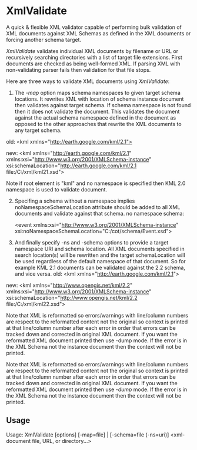XmlValidate
===========

A quick & flexible XML validator capable of performing bulk validation of XML documents against XML Schemas as defined in the XML documents or forcing another schema target.

*XmlValidate* validates individual XML documents by filename or URL
or recursively searching directories with a list of target file
extensions. First documents are checked as being well-formed XML.
If parsing XML with non-validating parser fails then validation for that
file stops.

Here are three ways to validate XML documents using *XmlValidate*:

1. The *-map* option maps schema namespaces to given target schema locations.
It rewrites XML with location of schema instance document then validates against
target schema. If schema namespace is not found then it does not validate
the document. This validates the document against the actual schema namespace
defined in the document as opposed to the other approaches that rewrite
the XML documents to any target schema.

  old: &lt;kml xmlns="http://earth.google.com/kml/2.1">

  new: &lt;kml xmlns="http://earth.google.com/kml/2.1"
		xmlns:xsi="http://www.w3.org/2001/XMLSchema-instance"
		xsi:schemaLocation="http://earth.google.com/kml/2.1 file:/C:/xml/kml21.xsd"&gt;
 
Note if root element is "kml" and no namespace is specified then KML 2.0 namespace is used to validate document.
 
2. Specifing a schema without a namespace implies noNamespaceSchemaLocation attribute should be added to all XML documents and validate against that schema.
  no namespace schema:

     &lt;event xmlns:xsi="http://www.w3.org/2001/XMLSchema-instance"
      xsi:noNamespaceSchemaLocation="C:/cot/schema/Event.xsd"&gt;
 
3. And finally specify -ns and -schema options to provide a target namespace URI and schema location.  All XML documents specified in search location(s) will be rewritten and the target schemaLocation will be used regardless of the default namespace of that document.  So for example KML 2.1 documents can be validated against the 2.2 schema, and vice versa.
   old: &lt;kml xmlns="http://earth.google.com/kml/2.1"&gt;

  new: &lt;kml xmlns="http://www.opengis.net/kml/2.2"
		xmlns:xsi="http://www.w3.org/2001/XMLSchema-instance"
		xsi:schemaLocation="http://www.opengis.net/kml/2.2 file:/C:/xml/kml22.xsd"&gt;
 
Note that XML is reformatted so errors/warnings with line/column numbers are respect
to the reformatted content not the original so context is printed at that line/column
number after each error in order that errors can be tracked down and corrected in original XML document.
If you want the reformatted XML document printed then use -dump mode. If the error is in the XML Schema
not the instance document then the context will not be printed.

Note that XML is reformatted so errors/warnings with line/column numbers are respect to
the reformatted content not the original so context is printed at that line/column number
after each error in order that errors can be tracked down and corrected in original
XML document. If you want the reformatted XML document printed then use *-dump* mode.
If the error is in the XML Schema not the instance document then the context will not be printed.

Usage
-----

Usage: XmlValidate [options] [-map=file] | [-schema=file (-ns=uri)] &lt;xml-document file, URL, or directory...&gt;
